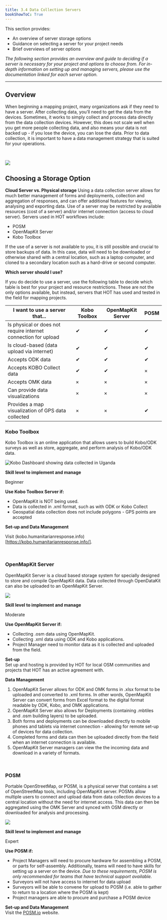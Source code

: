 ```yaml
---
title: 3.4 Data Collection Servers
bookShowToC: True
---
```


This section provides:  

*   An overview of server storage options
*   Guidance on selecting a server for your project needs 
*   Brief overviews of server options

*The following section provides an overview and guide to deciding if a server is necessary for your project and options to choose from. For in-depth information on setting up and managing servers, please use the documentation linked for each server option.* 


***


## Overview 
When beginning a mapping project, many organizations ask if they need to have a server. After collecting data, you’ll need to get the data from the devices. Sometimes, it works to simply collect and process data directly from the data collection devices. However, this does not scale well when you get more people collecting data, and also means your data is not backed up - if you lose the device, you can lose the data. Prior to data collection, it is important to have a data management strategy that is suited for your operations. 

<br>

![](/images/management_icon_wide.PNG) 
## Choosing a Storage Option

**Cloud Server vs. Physical storage**
Using a data collection server allows for much better management of forms and deployments, collection and aggregation of responses, and can offer additional features for viewing, analysing and exporting data. Use of a server may be restricted by available resources (cost of a server) and/or internet connection (access to cloud server). Servers used in HOT workflows include:

*   POSM 
*   OpenMapKit Server
*   Kobo Toolbox

If the use of a server is not available to you, it is still possible and crucial to store backups of data. In this case, data will need to be downloaded or otherwise shared with a central location, such as a laptop computer, and cloned to a secondary location such as a hard-drive or second computer. 

**Which server should I use?**

If you do decide to use a server, use the following table to decide which table is best for your project and resource restrictions. These are not the only options available, but instead, servers that HOT has used and tested in the field for mapping projects. 

| I want to use a server that...                           | Kobo Toolbox | OpenMapKit Server | POSM |
|------------------------------------------------|-----|------|-----|
| Is physical or does not require internet connection for upload | ✔   | ✔    | ✔   | ×       | ×           | ×         |
| Is cloud-based (data upload via internet)                      | ✔   | ✔    | ✔   | ×       | ×           | ×         |
| Accepts ODK data                                     | ✔   | ✔    | ✔   | ✔       | ✔           | ×         |
| Accepts KOBO Collect data                  | ✔   | ✔    | ×   | ×       | ✔           | ×         |
| Accepts OMK data                                     | ×   | ×    | ×   | ×       | ✔           | ✔         |
| Can provide data visualizations                             | ×   | ×    | ×   | ×       | ×           | ✔         |
| Provides a map visualization of GPS data collected       | ×   | ×    | ✔   | ✔       | ×           | ×         |

### Kobo Toolbox
Kobo Toolbox is an online application that allows users to build Kobo/ODK surveys as well as store, aggregate, and perform analysis of Kobo/ODK data. 

![Kobo Dashboard showing data collected in Uganda](/images/field-mapping-technical-setup/kobo_dashboard.jpeg)

**Skill level to implement and manage**

Beginner

**Use Kobo Toolbox Server if:**

*  OpenMapKit is NOT being used. 
*  Data is collected in .xml format, such as with ODK or Kobo Collect
*  Geospatial data collection does not include polygons - GPS points are accepted

**Set-up and Data Management**

Visit (kobo.humanitarianresponse.info)[https://kobo.humanitarianresponse.info/]. 

<br>

### OpenMapKit Server
OpenMapKit Server is a cloud based storage system for specially designed to store and compile OpenMapKit data. Data collected through OpenDataKit can also be uploaded to an OpenMapKit Server. 

![](/images/field-mapping-technical-setup/omk_server.gif)

**Skill level to implement and manage** <br>

Moderate

**Use OpenMapKit Server if:**

*  Collecting .osm data using OpenMapKit. 
*  Collecting .xml data using ODK and Kobo applications. 
*  Project Manager need to monitor data as it is collected and uploaded from the field. 

**Set-up** <br>
Set up and hosting is provided by HOT for local OSM communities and projects that HOT has an active agreement with.

**Data Management**

1. OpenMapKit Server allows for ODK and OMK forms in .xlsx format to be uploaded and converted to .xml forms. In other words, OpenMapKit Server can convert forms from Excel format to the digital format readable by ODK, Kobo, and OMK applications. 
2. OpenMapKit Server also allows for Deployments (containing .mbtiles and .osm building layers) to be uploaded. 
3. Both forms and deployments can be downloaded directly to mobile phones and tablets via internet connection - allowing for remote set-up of devices for data collection. 
4. Completed forms and data can then be uploaded directly from the field when an internet connection is available. 
5. OpenMapKit Server managers can view the the incoming data and download in a variety of formats. 

<br>

### POSM
Portable OpenStreetMap, or POSM, is a physical server that contains a set of OpenStreetMap tools, including OpenMapKit server. POSMs allow multiple users to connect and upload data from data collection devices to a central location without the need for internet access. This data can then be aggregated using the OMK Server and synced with OSM directly or downloaded for analysis and processing.

![](/images/field-mapping-technical-setup/posm_infographic.jpeg)

**Skill level to implement and manage** <br>

Expert

**Use POSM if:**

*  Project Managers will need to procure hardware for assembling a POSM, or parts for self-assembly. Additionally, teams will need to have skills for setting up a server on the device. *Due to these requirements, POSM is only recommended for teams that have technical support available.*
*  Surveyors will not have access to internet for data upload
*  Surveyors will be able to convene for upload to POSM (i.e. able to gather to return to a location where the POSM is kept)
*  Project managers are able to procure and purchase a POSM device

**Set-up and Data Management** <br>
Visit the [POSM.io](http://posm.io/docs/posm/setup/) website. 


